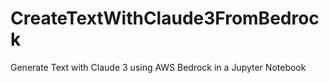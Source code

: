 # CreateTextWithClaude3FromBedrock
Generate Text with Claude 3 using AWS Bedrock in a Jupyter Notebook
